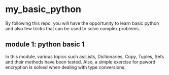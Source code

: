 # my_basic_python
By following this repo, you will have the opportunity to learn basic python and also few tricks that can be used to solve complex problems..

## module 1: python basic 1
In this module, various topics such as:Lists, Dictionaries, Copy, Tuples, Sets and their methods have been tested. Also, a simple exercise for paword encryption is solved when dealing with type conversions.

